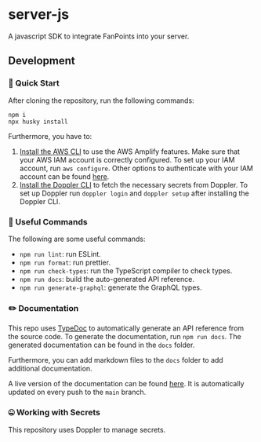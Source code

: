 # server-js

A javascript SDK to integrate FanPoints into your server.

## Development

### 👋 Quick Start

After cloning the repository, run the following commands:

```
npm i
npx husky install
```

Furthermore, you have to:

1. [Install the AWS CLI](https://docs.aws.amazon.com/cli/latest/userguide/getting-started-install.html) to use the AWS Amplify features. Make sure that your AWS IAM account is correctly configured. To set up your IAM account, run `aws configure`. Other options to authenticate with your IAM account can be found [here](https://registry.terraform.io/providers/hashicorp/aws/latest/docs).
2. [Install the Doppler CLI](https://docs.doppler.com/docs/cli) to fetch the necessary secrets from Doppler. To set up Doppler run `doppler login` and `doppler setup` after installing the Doppler CLI.

### 🔧 Useful Commands

The following are some useful commands:

-   `npm run lint`: run ESLint.
-   `npm run format`: run prettier.
-   `npm run check-types`: run the TypeScript compiler to check types.
-   `npm run docs`: build the auto-generated API reference.
-   `npm run generate-graphql`: generate the GraphQL types.

### ✏️ Documentation

This repo uses [TypeDoc](https://typedoc.org/) to automatically generate an API reference from the source code. To generate the documentation, run `npm run docs`. The generated documentation can be found in the `docs` folder.

Furthermore, you can add markdown files to the `docs` folder to add additional documentation.

A live version of the documentation can be found [here](https://fanpoints.github.io/server-js/). It is automatically updated on every push to the `main` branch.

### 🤐 Working with Secrets

This repository uses Doppler to manage secrets.

